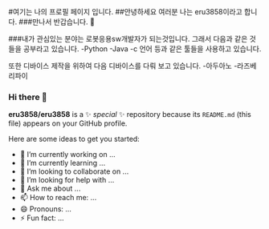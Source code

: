 #여기는 나의 프로필 페이지 입니다.
##안녕하세요 여러분 나는 eru3858이라고 합니다.
###만나서 반갑습니다. 👋

###내가 관심있는 분야는 로봇응용sw개발자가 되는것입니다.
그래서 다음과 같은 것들을 공부라고 있습니다.
-Python
-Java
-c 언어 등과 같은 툴들을 사용하고 있습니다.

또한 디바이스 제작을 위하여 다음 디바이스를 다뤄 보고 있습니다.
-아두아노
-라즈베리파이


### Hi there 👋


**eru3858/eru3858** is a ✨ _special_ ✨ repository because its `README.md` (this file) appears on your GitHub profile.

Here are some ideas to get you started:

- 🔭 I’m currently working on ...
- 🌱 I’m currently learning ...
- 👯 I’m looking to collaborate on ...
- 🤔 I’m looking for help with ...
- 💬 Ask me about ...
- 📫 How to reach me: ...
- 😄 Pronouns: ...
- ⚡ Fun fact: ...

